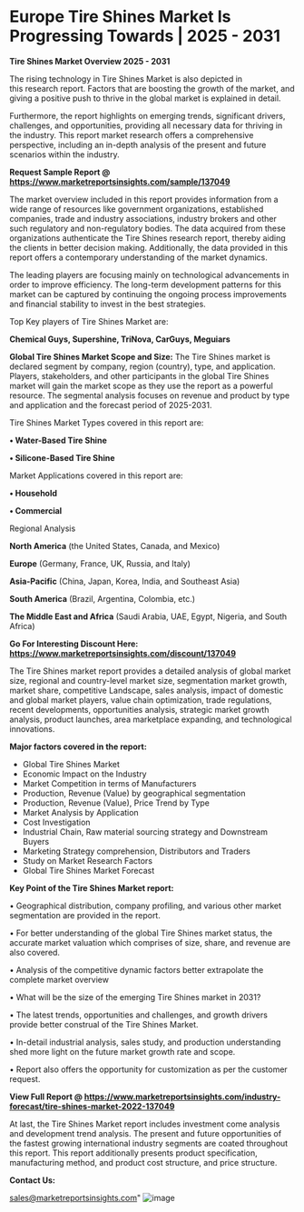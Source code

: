 # Europe Tire Shines Market Is Progressing Towards | 2025 - 2031

<Strong> Tire Shines Market Overview 2025 - 2031</strong>

The rising technology in Tire Shines Market is also depicted in this research report. Factors that are boosting the growth of the market, and giving a positive push to thrive in the global market is explained in detail.

Furthermore, the report highlights on emerging trends, significant drivers, challenges, and opportunities, providing all necessary data for thriving in the industry. This report market research offers a comprehensive perspective, including an in-depth analysis of the present and future scenarios within the industry.

<strong>Request Sample Report @ <a href=https://www.marketreportsinsights.com/sample/137049>https://www.marketreportsinsights.com/sample/137049</a></strong>

The market overview included in this report provides information from a wide range of resources like government organizations, established companies, trade and industry associations, industry brokers and other such regulatory and non-regulatory bodies. The data acquired from these organizations authenticate the Tire Shines research report, thereby aiding the clients in better decision making. Additionally, the data provided in this report offers a contemporary understanding of the market dynamics.

The leading players are focusing mainly on technological advancements in order to improve efficiency. The long-term development patterns for this market can be captured by continuing the ongoing process improvements and financial stability to invest in the best strategies.

Top Key players of Tire Shines Market are:

<strong>Chemical Guys, Supershine, TriNova, CarGuys, Meguiars</strong>

<strong><b>Global Tire Shines Market Scope and Size:</b></strong>
The Tire Shines market is declared segment by company, region (country), type, and application. Players, stakeholders, and other participants in the global Tire Shines market will gain the market scope as they use the report as a powerful resource. The segmental analysis focuses on revenue and product by type and application and the forecast period of 2025-2031.

Tire Shines Market Types covered in this report are:

<strong>• Water-Based Tire Shine

• Silicone-Based Tire Shine</strong>

Market Applications covered in this report are:

<strong>• Household

• Commercial</strong> 

Regional Analysis

<strong>North America</strong> (the United States, Canada, and Mexico)

<strong>Europe</strong> (Germany, France, UK, Russia, and Italy)

<strong>Asia-Pacific</strong> (China, Japan, Korea, India, and Southeast Asia)

<strong>South America</strong> (Brazil, Argentina, Colombia, etc.)

<strong>The Middle East and Africa</strong> (Saudi Arabia, UAE, Egypt, Nigeria, and South Africa)

<strong>Go For Interesting Discount Here: <a href=https://www.marketreportsinsights.com/discount/137049>https://www.marketreportsinsights.com/discount/137049</a></strong>

The Tire Shines market report provides a detailed analysis of global market size, regional and country-level market size, segmentation market growth, market share, competitive Landscape, sales analysis, impact of domestic and global market players, value chain optimization, trade regulations, recent developments, opportunities analysis, strategic market growth analysis, product launches, area marketplace expanding, and technological innovations.

<strong><b>Major factors covered in the report:</b></strong>
<ul>
  <li>Global Tire Shines Market </li>
  <li>Economic Impact on the Industry</li>
  <li>Market Competition in terms of Manufacturers</li>
  <li>Production, Revenue (Value) by geographical segmentation</li>
  <li>Production, Revenue (Value), Price Trend by Type</li>
  <li>Market Analysis by Application</li>
  <li>Cost Investigation</li>
  <li>Industrial Chain, Raw material sourcing strategy and Downstream Buyers</li>
  <li>Marketing Strategy comprehension, Distributors and Traders</li>
  <li>Study on Market Research Factors</li>
  <li>Global Tire Shines Market Forecast</li>
</ul>

<strong><b>Key Point of the Tire Shines Market report:</b></strong>

• Geographical distribution, company profiling, and various other market segmentation are provided in the report.

• For better understanding of the global Tire Shines market status, the accurate market valuation which comprises of size, share, and revenue are also covered.

• Analysis of the competitive dynamic factors better extrapolate the complete market overview

• What will be the size of the emerging Tire Shines market in 2031?

• The latest trends, opportunities and challenges, and growth drivers provide better construal of the Tire Shines Market.

• In-detail industrial analysis, sales study, and production understanding shed more light on the future market growth rate and scope.

• Report also offers the opportunity for customization as per the customer request.

<strong><b>View Full Report @ <a href=https://www.marketreportsinsights.com/industry-forecast/tire-shines-market-2022-137049>https://www.marketreportsinsights.com/industry-forecast/tire-shines-market-2022-137049</a></b></strong>


At last, the Tire Shines Market report includes investment come analysis and development trend analysis. The present and future opportunities of the fastest growing international industry segments are coated throughout this report. This report additionally presents product specification, manufacturing method, and product cost structure, and price structure.

<strong>Contact Us:</strong>

sales@marketreportsinsights.com"
![image](https://github.com/user-attachments/assets/1db78b79-6589-41b7-bfad-2e1978a96ce7)
